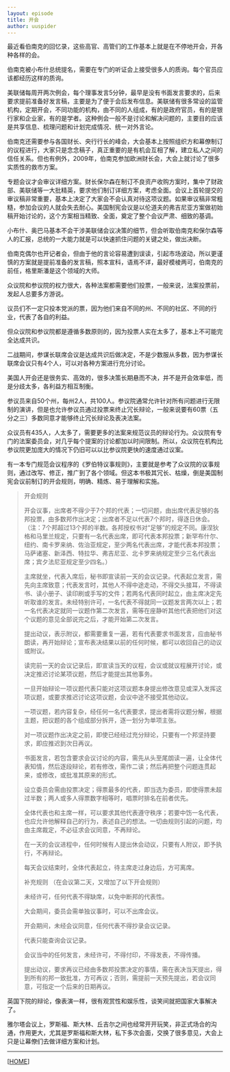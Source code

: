 ```yaml
---
layout: episode
title: 开会
author: uuspider
---
```

最近看伯南克的回忆录，这些高官、高管们的工作基本上就是在不停地开会，开各种各样的会。

伯南克被小布什总统提名，需要在专门的听证会上接受很多人的质询。每个官员应该都经历这样的质询。

美联储每周开两次例会，每个理事发言5分钟，最早是没有书面发言要求的，后来要求提前准备好发言稿，主要是为了便于会后发布信息。美联储有很多常设的监管机构，定期开会，不同功能的机构，由不同的人组成，有的是政府官员，有的是银行家和企业家，有的是学者。这种例会一般不是讨论和解决问题的，主要目的应该是共享信息、梳理问题和计划完成情况、统一对外言论。

伯南克还需要参与各国财长、央行行长的峰会，大会基本上按照组织方和幕僚制订的议程进行，大家只是念念稿子，真正重要的是有机会互相了解，建立私人之间的信任关系。但也有例外，2009年，伯南克参加欧洲财长会，大会上就讨论了很多实质性的救市方案。

专题会议才会审议详细方案。财长保尔森在制订不良资产收购方案时，集中了财政部、美联储等一大批精英，要求他们制订详细方案，考虑全面。会议上首轮提交的审议稿非常重要，基本上决定了大家会不会认真对待这项议题。如果审议稿非常粗糙，参加会议的人就会失去耐心。美国制宪会议是以伦道夫的弗吉尼亚方案做初始稿开始讨论的，这个方案相当精致、全面，奠定了整个会议严肃、细致的基调。

小布什、奥巴马基本不会干涉美联储会议决策的细节，但会听取伯南克和保尔森等人的汇报，总统的一大能力就是可以快速抓住问题的关键之处，做出决断。

伯南克偶尔也开记者会，但由于他的言论容易遭到误读，引起市场波动，所以更谨慎的方案就是提前准备的发言稿，照本宣科，语焉不详，最好模棱两可，伯南克的前任，格里斯潘是这个领域的大师。

众议院和参议院的权力很大，各种法案都需要他们投票，一般来说，法案投票前，发起人总要多方游说。

议员们不一定只投本党派的票，因为他们来自不同的州、不同的社区、不同的行业，代表了各自的利益。

但众议院和参议院都是遵循多数原则的，因为投票人实在太多了，基本上不可能完全达成共识。

二战期间，参谋长联席会议是达成共识后做决定，不是少数服从多数，因为参谋长联席会议只有4个人，可以对各种方案进行充分讨论。

美国人开会还是很务实、高效的，很多决策长期悬而不决，并不是开会效率低，而是分歧太多，各利益方相互制衡。

参议员来自50个州，每州2人，共100人。参议院通常允许针对所有问题进行无限制的演讲，但是也允许参议员通过投票来终止冗长辩论，一般来说要有60票（五分之三）多数同意才能够终止冗长辩论及表决法案。

众议员有435人，人太多了，需要更多的法案来规范议员的辩论行为。众议院有专门的法案委员会，对几乎每个提案的讨论都加以时间限制。所以，众议院在机构比参议院更加庞大的情况下仍旧可以以比参议院更快的速度通过议案。

有一本专门规范会议程序的《罗伯特议事规则》，主要就是参考了众议院的议事规则，通过改写、修正，推广到了各个领域。但这本书极其冗长、枯燥，倒是美国制宪会议前制订的开会规则，明确、精炼、易于理解和实施。

> 开会规则
>
> 开会议事，出席者不得少于7个邦的代表；一切问题，由出席代表足够的各邦投票，由多数邦作出决定；出席者不足以代表7个邦时，得逐日休会。
> （注：7个邦超过13个邦的半数。各邦授权书对“足够”的规定不同。康涅狄格和马里兰规定，只要有一名代表出席，即可代表本邦投票；新罕布什尔、纽约、南卡罗来纳、佐治亚规定，至少两名代表出席，才能代表本邦投票；马萨诸塞、新泽西、特拉华、弗吉尼亚、北卡罗来纳规定至少三名代表出席；宾夕法尼亚规定至少四名。）
>
> 主席就坐，代表入席后，秘书即宣读前一天的会议记录。代表起立发言，需先向主席致意；代表发言时，其他人不得中途走动，不得交头接耳，不得读书、读小册子、读印刷或手写的文件；若两名代表同时起立，由主席决定先听取谁的发言。未经特别许可，一名代表不得就同一议题发言两次以上；若一名代表决定就同一议题作第二次发言，需等在座静听其他代表把他们对这个议题的意见全部说完之后，才能开始第二次发言。
>
> 提出动议，表示附议，都需要重复一遍，若有代表要求书面发言，应由秘书朗读，再开始辩论；宣布表决结果以前的任何时候，都可以收回自己的动议或附议。
>
> 读完前一天的会议记录后，即宣读当天的议程，会议或就议程展开讨论，或决定推迟讨论某项议题，然后才能提出其他事务。
>
> 一旦开始辩论一项议题代表只能对这项议题本身提出修改意见或深入发挥这项议题，或要求推迟讨论这项议题，会议中途不接受其他动议。
>
> 一项议题，若内容复杂，经任何一名代表要求，提出者需将议题分解，根据主题，把议题的各个组成部分拆开，逐一划分为单项主张。
>
> 对一项议题作出决定之前，即使已经经过充分辩论，只要有一个邦坚持要求，即应推迟到次日再议。
>
> 书面发言，若包含要求会议讨论的内容，需先从头至尾朗读一遍，让全体代表知情，然后逐段辩论，若有修改，需作二读；然后再把整个问题连贯起来，或修改，或批准其原来的形式。
>
> 设立委员会需由投票决定；得票最多的代表，即当选为委员，即使得票未超过半数；两人或多人得票数字相等时，唱票时排名在前者优先。
>
> 全体代表也和主席一样，可以要求其他代表遵守秩序；若要中饬一名代表，也应允许他解释自己的行为，表述自己的想法。一切由规则引起的问题，均由主席裁定，不必征求会议同意，不再辩论。
>
> 在一天的会议进程中，任何时候有人提出休会动议，只要有人附议，即予执行，不再辩论。
>
> 每天会议结束时，全体代表起立，待主席走过身边后，方可离席。
>
> 补充规则
> （在会议第二天，又增加了以下开会规则）
>
> 未经许可，任何代表不得缺席，以免中断邦的代表性。
>
> 大会期间，委员会需单独议事时，可以不出席会议。
>
> 开会期间，未经会议同意，任何代表不得抄录会议记录。
>
> 代表只能查询会议记录。
>
> 会议当中的任何发言，未经许可，不得付印，不得发表，不得传播。
>
> 提出动议，要求再议已经由多数邦投票决定的事情，需在表决当天提出，得到所有的邦一致批准，方可再议；否则，需提前一天预先提出，若会议同意，可指定一个后来的日期再议。

英国下院的辩论，像表演一样，很有观赏性和娱乐性，谈笑间就把国家大事解决了。

雅尔塔会议上，罗斯福、斯大林、丘吉尔之间也经常开开玩笑，非正式场合的沟通，作用更大，尤其是罗斯福和斯大林，私下多次会面，交换了很多意见，大会上只是让幕僚们去做详细方案和计划。

***

[[HOME][episode]]

[episode]:http://about.uuspider.com/2019/06/02/episodeindex.html
